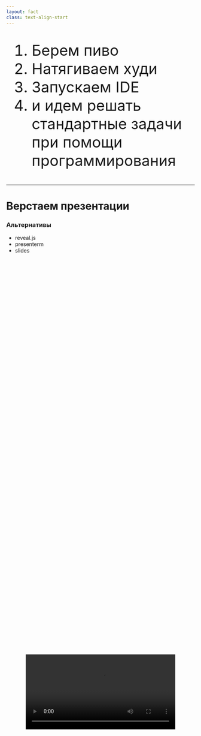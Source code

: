 ```yaml
---
layout: fact
class: text-align-start
---
```


1) Берем пиво
2) Натягиваем худи 
3) Запускаем IDE
4) и идем решать стандартные задачи при помощи программирования 

<style>
ol {
    font-size: 40px;
    text-align: left;
}
</style>

---

<h1 class="floating">Верстаем презентации</h1>
<v-click>
<div class="floating top-30">
<h3>Альтернативы</h3>

- reveal.js
- presenterm
- slides
</div>
</v-click>

<video autoplay loop src="/coding/slidev.mov" />

<style>
video {
    position: absolute;
    inset: 0;
}
</style>

---

<h1 class="floating">Замена WORD</h1>

<v-click>
    <h3 class="floating top-30">LateX/Typst + <strong>pandoc</strong> = docx</h3>
</v-click>

<video autoplay loop src="/coding/typst.webm" />

<style>
video {
    position: absolute;
    top: 25%;
    left: 0;
}
</style>

---

<h1 class="floating">Клепаем видео</h1>

<v-click>
<div class="floating top-30 w-100">
<h3> Особи </h3>

- <span class="text-orange">💩remotion💩</span> (тут реактом попахивает)
- `re.video` (тут вроде как можно подрубить  Vue, с плясками)
- `ffmpeg` (Женя Кучерявый говорил что может и на нем фигачить видосы)
</div>
</v-click>

<video :class="{shift: $clicks === 1}" autoplay loop src="/coding/Remotion.webm" />

<style>
video {
    position: absolute;
    width: 400px;
    top: 50%;
    left: 50%;
    translate: -50% -50%;
    transition: 0.5s ease-in-out left;
    &.shift {
        left: 75%
    }
}
</style>

---

<h1 class="floating">Пишем музыку (strudel.cc)</h1>

<video autoplay loop src="/coding/strudel.mov" />

<img src="/coding/strudel_icon.png" />

<style>
img {
    position: absolute;
    width: 150px;
    top: 50%;
    transform: translateY(-50%);
    left: 11em;
}
video {
    position: absolute;
    width: 400px;
    top: 50%;
    transform: translateY(-50%);
    right: 1em;
}
</style>
